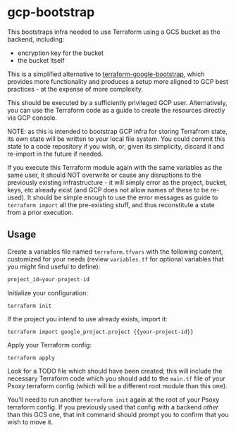 # gcp-bootstrap

This bootstraps infra needed to use Terraform using a GCS bucket as the backend, including:
  - encryption key for the bucket
  - the bucket itself

This is a simplified alternative to [terraform-google-bootstrap](https://registry.terraform.io/modules/terraform-google-modules/bootstrap/google/latest),
which provides more functionality and produces a setup more aligned to GCP best practices - at the
expense of more complexity.

This should be executed by a sufficiently privileged GCP user.  Alternatively, you can use the
Terraform code as a guide to create the resources directly via GCP console.

NOTE: as this is intended to bootstrap GCP infra for storing Terrafrom state, its own state will
be written to your local file system. You could commit this state to a code repository if you wish,
or, given its simplicity, discard it and re-import in the future if needed.

If you execute this Terraform module again with the same variables as the same user, it should NOT
overwrite or cause any disruptions to the previously existing infrastructure - it will simply error
as the project, bucket, keys, etc already exist (and GCP does not allow names of these to be
re-used). It should be simple enough to use the error messages as guide to `terraform import` all
the pre-existing stuff, and thus reconstitute a state from a prior execution.


## Usage

Create a variables file named `terraform.tfvars` with the following content, customized for your
needs (review `variables.tf` for optional variables that you might find useful to define):

```terraform
project_id=your-project-id
```

Initialize your configuration:
```shell
terraform init
```

If the project you intend to use already exists, import it:
```shell
terraform import google_project.project {{your-project-id}}
```

Apply your Terraform config:
```shell
terraform apply
```

Look for a TODO file which should have been created; this will include the necessary Terraform code
which you should add to the `main.tf` file of your Psoxy terraform config (which will be a different
root module than this one).

You'll need to run another `terraform init` again at the root of your Psoxy terraform config. If you
previously used that config with a backend *other* than this GCS one, that init command should
prompt you to confirm that you wish to move it.
